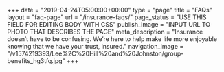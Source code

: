 +++
date = "2019-04-24T05:00:00+00:00"
type = "page"
title = "FAQs"
layout = "faq-page"
url = "/insurance-faqs/"
page_status = "USE THIS FIELD FOR EDITING BODY WITH CSS"
publish_image = "INPUT URL TO PHOTO THAT DESCRIBES THE PAGE"
meta_description = "Insurance doesn’t have to be confusing. We’re here to help make life more enjoyable knowing that we have your trust, insured."
navigation_image = "/v1574219393/Lee%2C%20Hill%20and%20Johnston/group-benefits_hg3tfq.jpg"
+++
